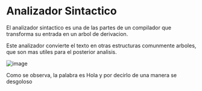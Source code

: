   # Analizador Sintactico

El analizador sintactico es una de las partes de un compilador que transforma su entrada en un arbol de derivacion.

Este analizador convierte el texto en otras estructuras comunmente arboles, que son mas utiles para el posterior analisis.

![image](https://github.com/Ricardo108/Seminario-de-Solucion-de-Problemas-de-Traductores-de-Lenguajes-II/assets/75130733/92a6ffb0-e541-41e3-917f-cf2746b8c70d)

Como se observa, la palabra es Hola y por decirlo de una manera se desgoloso
